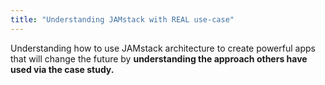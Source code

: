 ```yaml
---
title: "Understanding JAMstack with REAL use-case"
---
```


Understanding how to use JAMstack architecture to create powerful apps
that will change the future by <b> understanding the approach others have used
via the case study.</b>
